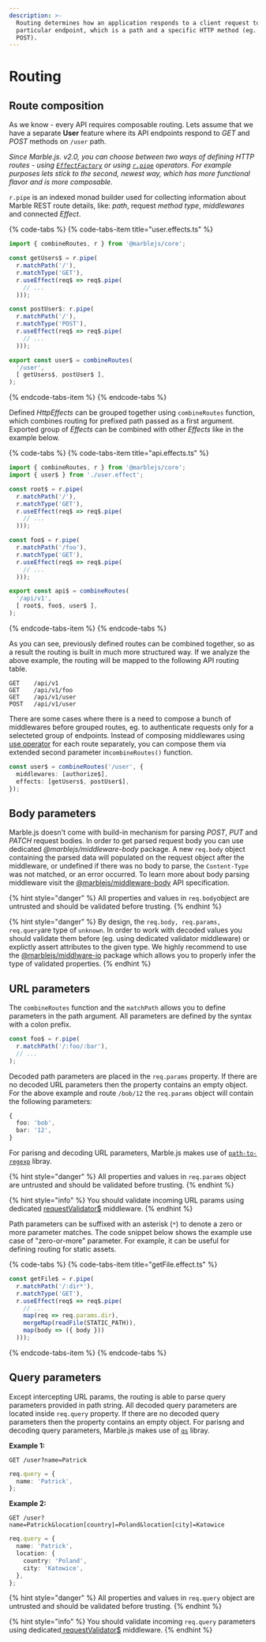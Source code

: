 ```yaml
---
description: >-
  Routing determines how an application responds to a client request to a
  particular endpoint, which is a path and a specific HTTP method (eg. GET,
  POST).
---
```


# Routing

## Route composition

As we know - every API requires composable routing. Lets assume that we have a separate **User** feature where its API endpoints respond to _GET_ and _POST_ methods on `/user` path.

_Since Marble.js. v2.0, you can choose between two ways of defining HTTP routes - using_ [_`EffectFactory`_](../api-reference/core/core-effectfactory.md) _or using_ [_`r.pipe`_](../api-reference/core/r.pipe.md) _operators. For example purposes lets stick to the second, newest way, which has more functional flavor and is more composable._

`r.pipe` is an indexed monad builder used for collecting information about Marble REST route details, like: _path_, request _method type_, _middlewares_ and connected _Effect_.

{% code-tabs %}
{% code-tabs-item title="user.effects.ts" %}
```typescript
import { combineRoutes, r } from '@marblejs/core';

const getUsers$ = r.pipe(
  r.matchPath('/'),
  r.matchType('GET'),
  r.useEffect(req$ => req$.pipe(
    // ...
  )));

const postUser$: r.pipe(
  r.matchPath('/'),
  r.matchType('POST'),
  r.useEffect(req$ => req$.pipe(
    // ...
  )));

export const user$ = combineRoutes(
  '/user',
  [ getUsers$, postUser$ ],
);
```
{% endcode-tabs-item %}
{% endcode-tabs %}

Defined _HttpEffects_ can be grouped together using  `combineRoutes` function, which combines routing for prefixed path passed as a first argument. Exported group of _Effects_ can be combined with other _Effects_ like in the example below.

{% code-tabs %}
{% code-tabs-item title="api.effects.ts" %}
```typescript
import { combineRoutes, r } from '@marblejs/core';
import { user$ } from './user.effect';

const root$ = r.pipe(
  r.matchPath('/'),
  r.matchType('GET'),
  r.useEffect(req$ => req$.pipe(
    // ...
  )));

const foo$ = r.pipe(
  r.matchPath('/foo'),
  r.matchType('GET'),
  r.useEffect(req$ => req$.pipe(
    // ...
  )));

export const api$ = combineRoutes(
  '/api/v1',
  [ root$, foo$, user$ ],
);
```
{% endcode-tabs-item %}
{% endcode-tabs %}

As you can see,  previously defined routes can be combined together, so as a result the routing is built in much more structured way. If we analyze the above example, the routing will be mapped to the following API routing table.

```text
GET    /api/v1
GET    /api/v1/foo
GET    /api/v1/user
POST   /api/v1/user
```

There are some cases where there is a need to compose a bunch of middlewares before grouped routes, eg. to authenticate requests only for a selecteted group of endpoints. Instead of composing middlewares using [use operator](../api-reference/core/operator-use.md) for each route separately, you can compose them via extended second parameter in`combineRoutes()` function.

```typescript
const user$ = combineRoutes('/user', {
  middlewares: [authorize$],
  effects: [getUsers$, postUser$],
});
```

## Body parameters

Marble.js doesn't come with build-in mechanism for parsing _POST_, _PUT_ and _PATCH_ request bodies. In order to get parsed request body you can use dedicated _@marblejs/middleware-body_ package. A new `req.body` object containing the parsed data will populated on the request object after the middleware, or undefined if there was no body to parse, the `Content-Type` was not matched, or an error occurred. To learn more about body parsing middleware visit the [@marblejs/middleware-body](../api-reference/middleware-body.md) API specification.

{% hint style="danger" %}
All properties and values in `req.body`object are untrusted and should be validated before trusting.
{% endhint %}

{% hint style="danger" %}
By design, the `req.body, req.params, req.query`are type of `unknown`. In order to work with decoded values you should validate them before \(eg. using dedicated validator middleware\) or explictly assert attributes to the given type. We highly recommend to use the [@marblejs/middlware-io](../api-reference/middleware-io.md) package which allows you to properly infer the type of validated properties.
{% endhint %}

## URL parameters

The `combineRoutes` function and the `matchPath` allows you to define parameters in the path argument. All parameters are defined by the syntax with a colon prefix.

```typescript
const foo$ = r.pipe(
  r.matchPath('/:foo/:bar'),
  // ...
);
```

Decoded path parameters are placed in the `req.params` property. If there are no decoded URL parameters then the property contains an empty object. For the above example and route `/bob/12` the `req.params` object will contain the following parameters:

```typescript
{
  foo: 'bob',
  bar: '12',
}
```

For parisng and decoding URL parameters, Marble.js makes use of [`path-to-regexp`](https://github.com/pillarjs/path-to-regexp) libray.

{% hint style="danger" %}
All properties and values in `req.params` object are untrusted and should be validated before trusting.
{% endhint %}

{% hint style="info" %}
You should validate incoming URL params using dedicated [requestValidator$](../api-reference/middleware-io.md) middleware.
{% endhint %}

Path parameters can be suffixed with an asterisk \(`*`\) to denote a zero or more parameter matches. The code snippet below shows the example use case of "zero-or-more" parameter. For example, it can be useful for defining routing for static assets.

{% code-tabs %}
{% code-tabs-item title="getFile.effect.ts" %}
```typescript
const getFile$ = r.pipe(
  r.matchPath('/:dir*'),
  r.matchType('GET'),
  r.useEffect(req$ => req$.pipe(
    // ...
    map(req => req.params.dir),
    mergeMap(readFile(STATIC_PATH)),
    map(body => ({ body }))
  )));
```
{% endcode-tabs-item %}
{% endcode-tabs %}

## Query parameters

Except intercepting URL params, the routing is able to parse query parameters provided in path string. All decoded query parameters are located inside `req.query` property. If there are no decoded query parameters then the property contains an empty object. For parisng and decoding query parameters, Marble.js makes use of [`qs`](https://github.com/ljharb/qs) libray.

**Example 1:**

```text
GET /user?name=Patrick
```

```typescript
req.query = {
  name: 'Patrick',
};
```

**Example 2:**

```text
GET /user?name=Patrick&location[country]=Poland&location[city]=Katowice
```

```typescript
req.query = {
  name: 'Patrick',
  location: {
    country: 'Poland',
    city: 'Katowice',
  },
};
```

{% hint style="danger" %}
All properties and values in `req.query` object are untrusted and should be validated before trusting.
{% endhint %}

{% hint style="info" %}
You should validate incoming `req.query` parameters using dedicated[ requestValidator$](../api-reference/middleware-io.md) middleware.
{% endhint %}

